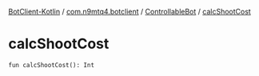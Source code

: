 [BotClient-Kotlin](../../index.md) / [com.n9mtq4.botclient](../index.md) / [ControllableBot](index.md) / [calcShootCost](.)


# calcShootCost

`fun calcShootCost(): Int`


